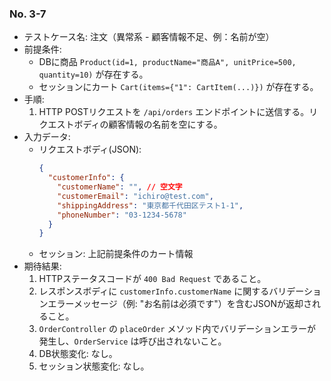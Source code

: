 ### No. 3-7
- テストケース名: 注文（異常系 - 顧客情報不足、例：名前が空）
- 前提条件:
  - DBに商品 `Product(id=1, productName="商品A", unitPrice=500, quantity=10)` が存在する。
  - セッションにカート `Cart(items={"1": CartItem(...)})` が存在する。
- 手順:
  1. HTTP POSTリクエストを `/api/orders` エンドポイントに送信する。リクエストボディの顧客情報の名前を空にする。
- 入力データ:
  - リクエストボディ(JSON):
    ```json
    {
      "customerInfo": {
        "customerName": "", // 空文字
        "customerEmail": "ichiro@test.com",
        "shippingAddress": "東京都千代田区テスト1-1",
        "phoneNumber": "03-1234-5678"
      }
    }
    ```
  - セッション: 上記前提条件のカート情報
- 期待結果:
  1. HTTPステータスコードが `400 Bad Request` であること。
  2. レスポンスボディに `customerInfo.customerName` に関するバリデーションエラーメッセージ（例: "お名前は必須です"）を含むJSONが返却されること。
  3. `OrderController` の `placeOrder` メソッド内でバリデーションエラーが発生し、`OrderService` は呼び出されないこと。
  4. DB状態変化: なし。
  5. セッション状態変化: なし。